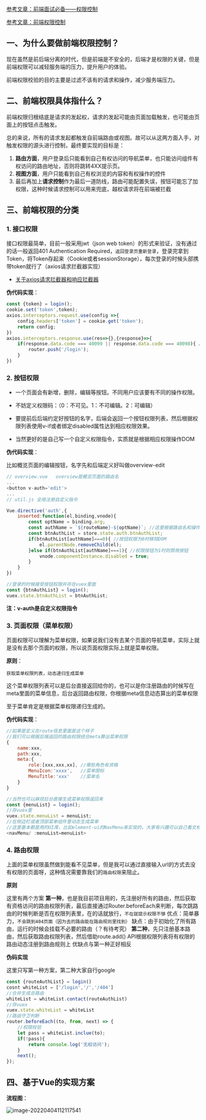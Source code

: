 [参考文章：前端面试必备——权限控制](https://segmentfault.com/a/1190000020887109)

[参考文章：前端权限控制](https://blog.csdn.net/yin_you_yu/article/details/80408340)

## 一、为什么要做前端权限控制？

现在虽然是前后端分离的时代，但是前端是不安全的，后端才是权限的关键，但是前端权限可以减轻服务端的压力，提升用户的体验。

前端权限校验的目的主要是过滤不该有的请求和操作，减少服务端压力。

## 二、前端权限具体指什么？

前端权限归根结底是请求的发起权，请求的发起可能由页面加载触发，也可能由页面上的按钮点击触发。

总的来说，所有的请求发起都触发自前端路由或视图。故可以从这两方面入手，对触发权限的源头进行控制，最终要实现的目标是：

1. **路由方面**，用户登录后只能看到自己有权访问的导航菜单，也只能访问组件有权访问的路由地址，否则将跳转4XX提示页。
2. **视图方面**，用户只能看到自己有权浏览的内容和有权操作的控件
3. 最后再加上**请求控制**作为最后一道防线，路由可能配置失误，按钮可能忘了加权限，这种时候请求控制可以用来兜底，越权请求将在前端被拦截

## 三、前端权限的分类

### 1. 接口权限

接口权限最简单，目前一般采用jwt（json web token）的形式来验证，没有通过的话一般返回401 Authentication Required，`返回登录页重新登录`，登录完拿到Token，将Token存起来（Cookie或者sessionStorage），每次登录的时候头部携带token就行了（axios请求拦截器实现）

- [关于axios请求拦截器和响应拦截器](https://www.axios-http.cn/docs/interceptors)

**伪代码实现**：

```javascript
const {token} = login();
cookie.set('token',token);
axios.interceptors.request.use(config =>{
    config.headers['token'] = cookie.get('token');
    return config;
})
axios.interceptors.response.use(res=>{},{response}=>{
    if(response.data.code === 40099 || response.data.code === 40098){ //token过期或错误
        router.push('/login');
    }
})
```

### 2. 按钮权限

- 一个页面会有新增，删除，编辑等按钮。不同用户应该要有不同的操作权限。

- 不妨定义权限码：（0：不可见。1：不可编辑。2：可编辑）

- 要提前后后端约定好按钮的名字，后端会返回一个按钮权限列表，然后根据权限列表使用v-if或者绑定disabled属性达到相应权限效果。
- 当然更好的是自己写一个自定义权限指令，实质就是根据相应权限操作DOM

**伪代码实现**：

比如概览页面的编辑按钮，名字先和后端定义好叫做overview-edit

```javascript
// overview.vue   overview是概览页面的路由名
...
<button v-auth='edit'>
...
// util.js 全局注册自定义指令

Vue.directive('auth',{
    inserted:function(el,binding,vnode){
        const optName = binding.arg;
        const authName = `${routeName}-${optName}`; //这里根据路由名和操作类型拼接出来按钮名 overview-edit
        const btnAuthList = store.state.auth.btnAuthList;
        if(btnAuthList[authName]===0){ //按钮权限为0时移除DOM
            el.parentNode.removeChild(el);
        }else if(btnAuthList[authName]===1){ //权限按钮为1时则禁用按钮
            vnode.componentInstance.disabled = true;
        }
    }
})

//登录的时候接受按钮权限并存在vuex里面
const {btnAuthList} = login();
vuex.state.btnAuthList = btnAuthList;
```

**注：v-auth是自定义权限指令**



### 3. 页面权限（菜单权限）

页面权限可以理解为菜单权限，如果说我们没有去某个页面的导航菜单，实际上就是没有去那个页面的权限，所以说页面权限实际上就是菜单权限。

**原则**：

`获取菜单权限列表，动态递归生成菜单`

这个菜单权限列表可以是后台直接返回给你的，也可以是你注册路由的时候写在meta里面的菜单信息，后台返回路由权限，你根据meta信息动态算出的菜单权限

至于菜单肯定是根据菜单权限递归生成的。

**伪代码实现**：

```javascript
//如果是定义在route信息里面是这个样子
//我们可以根据后端返回的路由权限结合meta算出菜单权限
{
    name:xxx,
    path:xxx,
    meta:{
        role:[xxx,xxx,xx], //哪些角色有资格
        MenuIcon:'xxxx',   //菜单图标
        MenuTitle:'xxx'    //菜单名
    }
}

//当然也可以麻烦后台直接生成菜单权限返回来
const {menuList} = login();
//存vuex里
vuex.state.menuList = menuList;
//在侧边栏或者顶部菜单组件里动态生成菜单
//这里基本都是用的UI库，比如element-ui的NavMenu来实现的，大家有兴趣可以自己看文档，当然也可以自己递归实现，不难
<navMenu/ :menuList=menuList>
```



### 4. 路由权限

上面的菜单权限虽然做到能看不见菜单，但是我可以通过直接输入url的方式去没有权限的页面呀，这种情况需要靠我们的`路由权限`来阻止。

**原则**

这里有两个方案
**第一种**，也是我目前项目用的，先注册好所有的路由，然后获取有资格访问的路由权限列表，最后直接通过Router.beforeEach来判断，每次跳路由的时候判断是否在权限列表里，在的话就放行，`不在就提示权限不够`
优点：简单暴力，`不会跳到404页面（因为去的路由能在路由规则里找到）`
缺点：由于初始化了所有路由，运行的时候会挂载不必要的路由（？有待考究）
**第二种**，先只注册基本路由，然后获取路由权限列表，然后借助route.add() API根据权限列表将有权限的路由动态注册到路由规则上
优缺点与第一种正好相反

**伪码实现**

这里只写第一种方案，第二种大家自行google

```javascript
const {routeAuthList} = login()
cosnt whiteList = ['/login','/','/404']
//合并生成总路由
whiteList = whiteList.contact(routeAuthList)
//存vuex
vuex.state.whiteList = whiteList
//路由守卫判断
router.beforeEach((to, from, next) => {
    //权限校验
    let pass = whiteList.inclue(to);
    if(!pass){
        return console.log('无权访问');
    }
    next();
});
```

## 四、基于Vue的实现方案

**流程图**：

![image-20220404112117541](https://s2.loli.net/2022/04/04/rjCvRkslcZ2GpdD.png)

